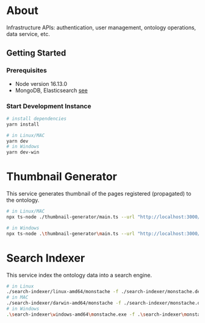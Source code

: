 # About

Infrastructure APIs: authentication, user management, ontology operations, data service, etc.

## Getting Started

### Prerequisites

- Node version 16.13.0
- MongoDB, Elasticsearch [see](../README.md)

### Start Development Instance

```bash
# install dependencies
yarn install

# in Linux/MAC
yarn dev
# in Windows
yarn dev-win
```

# Thumbnail Generator

This service generates thumbnail of the pages registered (propagated) to the ontology.

```bash
# in Linux/MAC
npx ts-node ./thumbnail-generator/main.ts --url "http://localhost:3000/page?id=" --target "file" --el "#charts"

# in Windows
npx ts-node .\thumbnail-generator\main.ts --url "http://localhost:3000/page?id=" --target "file" --el "#charts"
```

# Search Indexer

This service index the ontology data into a search engine.

```bash
# in Linux
./search-indexer/linux-amd64/monstache -f ./search-indexer/monstache.dev.toml
# in MAC
./search-indexer/darwin-amd64/monstache -f ./search-indexer/monstache.dev.toml
# in Windows
.\search-indexer\windows-amd64\monstache.exe -f .\search-indexer\monstache.dev.toml
```
